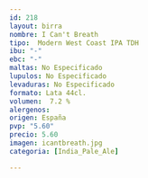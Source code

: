 ```yaml
---
id: 218
layout: birra
nombre: I Can't Breath
tipo:  Modern West Coast IPA TDH
ibu: "-"
ebc: "-"
maltas: No Especificado
lupulos: No Especificado
levaduras: No Especificado
formato: Lata 44cl.
volumen:  7.2 %
alergenos: 
origen: España
pvp: "5.60"
precio: 5.60
imagen: icantbreath.jpg
categoria: [India_Pale_Ale]

---
```

